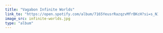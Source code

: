 ```yaml
---
title: "Vagabon Infinite Worlds"
link_to: "https://open.spotify.com/album/7165YeusrRazqzvMfrBKcH?si=s_NIytV9RN6VFI1ab966_g"
image_src: infinite-worlds.jpg
type: "album"
---
```

